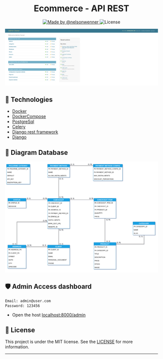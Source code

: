<h1 align="center">Ecommerce - API REST</h1>

<p align="center">

  <a href="https://github.com/nelsonwenner">
    <img alt="Made by @nelsonwenner" src="https://img.shields.io/badge/made%20by-%40nelsonwenner-%2304D361">
  </a>

  <img alt="License" src="https://img.shields.io/badge/license-MIT-%2304D361">
</p>

<div align="center">
  <img alt="dashboard" src="./screens/dashboard.png" />
</div>

## :rocket: Technologies
* [Docker](https://www.docker.com/)
* [DockerCompose](https://docs.docker.com/compose/)
* [PostgreSql](https://www.postgresql.org/)
* [Celery](https://docs.celeryproject.org/en/latest/django/first-steps-with-django.html)
* [Django rest framework](https://www.django-rest-framework.org/)
* [Django](https://www.djangoproject.com/)

## :telescope: Diagram Database

<p align="center">
  <img alt="diagram" src="./screens/diagram.png" />
</p>

## :shield: Admin Access dashboard

```
Email: admin@user.com
Password: 123456
```
  * Open the host [localhost:8000/admin](http://localhost:8000/admin) 

## :memo: License
This project is under the MIT license. See the [LICENSE](LICENSE.md) for more information.

---
